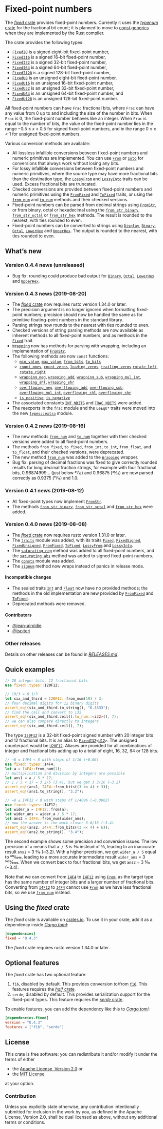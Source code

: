 <!-- Copyright © 2018–2019 Trevor Spiteri -->

<!-- Copying and distribution of this file, with or without
modification, are permitted in any medium without royalty provided the
copyright notice and this notice are preserved. This file is offered
as-is, without any warranty. -->

# Fixed-point numbers

The [*fixed* crate] provides fixed-point numbers. Currently it uses
the [*typenum* crate] for the fractional bit count; it is planned to
move to [const generics] when they are implemented by the Rust
compiler.

The crate provides the following types:

  * [`FixedI8`] is a signed eight-bit fixed-point number,
  * [`FixedI16`] is a signed 16-bit fixed-point number,
  * [`FixedI32`] is a signed 32-bit fixed-point number,
  * [`FixedI64`] is a signed 64-bit fixed-point number,
  * [`FixedI128`] is a signed 128-bit fixed-point number,
  * [`FixedU8`] is an unsigned eight-bit fixed-point number,
  * [`FixedU16`] is an unsigned 16-bit fixed-point number,
  * [`FixedU32`] is an unsigned 32-bit fixed-point number,
  * [`FixedU64`] is an unsigned 64-bit fixed-point number, and
  * [`FixedU128`] is an unsigned 128-bit fixed-point number.

All fixed-point numbers can have `Frac` fractional bits, where `Frac`
can have any value from 0 up to and including the size of the number
in bits. When `Frac` is 0, the fixed-point number behaves like an
integer. When `Frac` is equal to the number of bits, the value of the
fixed-point number lies in the range −0.5 ≤ *x* < 0.5 for signed
fixed-point numbers, and in the range 0 ≤ *x* < 1 for unsigned
fixed-point numbers.

Various conversion methods are available:

  * All lossless infallible conversions between fixed-point numbers
    and numeric primitives are implemented. You can use [`From`] or
    [`Into`] for conversions that always work without losing any bits.
  * For lossy infallible conversions between fixed-point numbers and
    numeric primitives, where the source type may have more fractional
    bits than the destination type, the [`LossyFrom`] and
    [`LossyInto`] traits can be used. Excess fractional bits are
    truncated.
  * Checked conversions are provided between fixed-point numbers and
    numeric primitives using the [`FromFixed`] and [`ToFixed`] traits,
    or using the [`from_num`] and [`to_num`] methods and their checked
    versions.
  * Fixed-point numbers can be parsed from decimal strings using
    [`FromStr`], or from binary, octal or hexadecimal using the
    [`from_str_binary`], [`from_str_octal`] or [`from_str_hex`]
    methods. The result is rounded to the nearest, with ties rounded
    to even.
  * Fixed-point numbers can be converted to strings using [`Display`],
    [`Binary`], [`Octal`], [`LowerHex`] and [`UpperHex`]. The output
    is rounded to the nearest, with ties rounded to even.

## What’s new

### Version 0.4.4 news (unreleased)

  * Bug fix: rounding could produce bad output for [`Binary`],
    [`Octal`], [`LowerHex`] and [`UpperHex`].

### Version 0.4.3 news (2019-08-20)

  * The [*fixed* crate] now requires rustc version 1.34.0 or later.
  * The precision argument is no longer ignored when formatting
    fixed-point numbers; precision should now be handled the same as
    for primitive floating-point numbers in the standard library.
  * Parsing strings now rounds to the nearest with ties rounded to
    even.
  * Checked versions of string parsing methods are now available as
    inherent methods to all fixed-point numbers, and as methods in the
    [`Fixed`] trait.
  * [`Wrapping`] now has methods for parsing with wrapping, including
    an implementation of [`FromStr`].
  * The following methods are now `const` functions:
      * [`min_value`], [`max_value`], [`from_bits`], [`to_bits`]
	  * [`count_ones`], [`count_zeros`], [`leading_zeros`],
        [`trailing_zeros`] [`rotate_left`], [`rotate_right`]
	  * [`wrapping_neg`], [`wrapping_add`], [`wrapping_sub`],
        [`wrapping_mul_int`], [`wrapping_shl`], [`wrapping_shr`]
	  * [`overflowing_neg`], [`overflowing_add`], [`overflowing_sub`],
        [`overflowing_mul_int`], [`overflowing_shl`],
        [`overflowing_shr`]
      * [`is_positive`], [`is_negative`]
  * The associated constants [`INT_NBITS`] and [`FRAC_NBITS`] were added.
  * The reexports in the `frac` module and the `LeEqU*` traits were
    moved into the new [`types::extra`] module.

[`FRAC_NBITS`]: https://docs.rs/fixed/0.4.3/fixed/struct.FixedI32.html#associatedconstant.FRAC_NBITS
[`Fixed`]: https://docs.rs/fixed/0.4.3/fixed/traits/trait.Fixed.html
[`INT_NBITS`]: https://docs.rs/fixed/0.4.3/fixed/struct.FixedI32.html#associatedconstant.INT_NBITS
[`Wrapping`]: https://docs.rs/fixed/0.4.3/fixed/struct.Wrapping.html
[`count_ones`]: https://docs.rs/fixed/0.4.3/fixed/struct.FixedI32.html#method.count_ones
[`count_zeros`]: https://docs.rs/fixed/0.4.3/fixed/struct.FixedI32.html#method.count_zeros
[`from_bits`]: https://docs.rs/fixed/0.4.3/fixed/struct.FixedI32.html#method.from_bits
[`is_negative`]: https://docs.rs/fixed/0.4.3/fixed/struct.FixedI32.html#method.is_negative
[`is_positive`]: https://docs.rs/fixed/0.4.3/fixed/struct.FixedI32.html#method.is_positive
[`leading_zeros`]: https://docs.rs/fixed/0.4.3/fixed/struct.FixedI32.html#method.leading_zeros
[`max_value`]: https://docs.rs/fixed/0.4.3/fixed/struct.FixedI32.html#method.max_value
[`min_value`]: https://docs.rs/fixed/0.4.3/fixed/struct.FixedI32.html#method.min_value
[`overflowing_add`]: https://docs.rs/fixed/0.4.3/fixed/struct.FixedI32.html#method.overflowing_add
[`overflowing_mul_int`]: https://docs.rs/fixed/0.4.3/fixed/struct.FixedI32.html#method.overflowing_mul_int
[`overflowing_neg`]: https://docs.rs/fixed/0.4.3/fixed/struct.FixedI32.html#method.overflowing_neg
[`overflowing_shl`]: https://docs.rs/fixed/0.4.3/fixed/struct.FixedI32.html#method.overflowing_shl
[`overflowing_shr`]: https://docs.rs/fixed/0.4.3/fixed/struct.FixedI32.html#method.overflowing_shr
[`overflowing_sub`]: https://docs.rs/fixed/0.4.3/fixed/struct.FixedI32.html#method.overflowing_sub
[`rotate_left`]: https://docs.rs/fixed/0.4.3/fixed/struct.FixedI32.html#method.rotate_left
[`rotate_right`]: https://docs.rs/fixed/0.4.3/fixed/struct.FixedI32.html#method.rotate_right
[`to_bits`]: https://docs.rs/fixed/0.4.3/fixed/struct.FixedI32.html#method.to_bits
[`trailing_zeros`]: https://docs.rs/fixed/0.4.3/fixed/struct.FixedI32.html#method.trailing_zeros
[`types::extra`]: https://docs.rs/fixed/0.4.3/fixed/types/extra/index.html
[`wrapping_add`]: https://docs.rs/fixed/0.4.3/fixed/struct.FixedI32.html#method.wrapping_add
[`wrapping_mul_int`]: https://docs.rs/fixed/0.4.3/fixed/struct.FixedI32.html#method.wrapping_mul_int
[`wrapping_neg`]: https://docs.rs/fixed/0.4.3/fixed/struct.FixedI32.html#method.wrapping_neg
[`wrapping_shl`]: https://docs.rs/fixed/0.4.3/fixed/struct.FixedI32.html#method.wrapping_shl
[`wrapping_shr`]: https://docs.rs/fixed/0.4.3/fixed/struct.FixedI32.html#method.wrapping_shr
[`wrapping_sub`]: https://docs.rs/fixed/0.4.3/fixed/struct.FixedI32.html#method.wrapping_sub

### Version 0.4.2 news (2019-08-16)

  * The new methods [`from_num`] and [`to_num`] together with their
    checked versions were added to all fixed-point numbers.
  * The methods `from_fixed`, `to_fixed`, `from_int`, `to_int`,
    `from_float`, and `to_float`, and their checked versions, were
    deprecated.
  * The new method [`from_num`][`Wrapping::from_num`] was added to the
    [`Wrapping`] wrapper.
  * Bug fix: parsing of decimal fractions was fixed to give correctly
    rounded results for long decimal fraction strings, for example
    with four fractional bits, 0.96874999… (just below 31⁄32) and
    0.96875 (31⁄32) are now parsed correctly as 0.9375 (15⁄16) and 1.0.

[`Wrapping::from_num`]: https://docs.rs/fixed/0.4.3/fixed/struct.Wrapping.html#method.from_num
[`Wrapping`]: https://docs.rs/fixed/0.4.3/fixed/struct.Wrapping.html

### Version 0.4.1 news (2019-08-12)

  * All fixed-point types now implement [`FromStr`].
  * The methods [`from_str_binary`], [`from_str_octal`] and
    [`from_str_hex`] were added.

### Version 0.4.0 news (2019-08-08)

  * The [*fixed* crate] now requires rustc version 1.31.0 or later.
  * The [`traits`] module was added, with its traits [`Fixed`],
    [`FixedSigned`], [`FixedUnsigned`], [`FromFixed`], [`ToFixed`],
    [`LossyFrom`] and [`LossyInto`].
  * The [`saturating_neg`] method was added to all fixed-point
    numbers, and the [`saturating_abs`] method was added to signed
    fixed-point numbers.
  * The [`consts`] module was added.
  * The [`signum`] method now wraps instead of panics in release mode.

#### Incompatible changes

  * The sealed traits [`Int`] and [`Float`] now have no provided
    methods; the methods in the old implementation are new provided by
    [`FromFixed`] and [`ToFixed`].
  * Deprecated methods were removed.

#### Contributors

  * [@jean-airoldie](https://gitlab.com/jean-airoldie)
  * [@tspiteri](https://gitlab.com/tspiteri)

[`FixedSigned`]: https://docs.rs/fixed/0.4.3/fixed/traits/trait.FixedSigned.html
[`FixedUnsigned`]: https://docs.rs/fixed/0.4.3/fixed/traits/trait.FixedUnsigned.html
[`Fixed`]: https://docs.rs/fixed/0.4.3/fixed/traits/trait.Fixed.html
[`Float`]: https://docs.rs/fixed/0.4.3/fixed/sealed/trait.Float.html
[`Int`]: https://docs.rs/fixed/0.4.3/fixed/sealed/trait.Int.html
[`consts`]: https://docs.rs/fixed/0.4.3/fixed/consts/index.html
[`saturating_abs`]: https://docs.rs/fixed/0.4.3/fixed/struct.FixedI32.html#method.saturating_abs
[`saturating_neg`]: https://docs.rs/fixed/0.4.3/fixed/struct.FixedI32.html#method.saturating_neg
[`signum`]: https://docs.rs/fixed/0.4.3/fixed/struct.FixedI32.html#method.signum
[`traits`]: https://docs.rs/fixed/0.4.3/fixed/traits/index.html

### Other releases

Details on other releases can be found in [*RELEASES.md*].

[*RELEASES.md*]: https://gitlab.com/tspiteri/fixed/blob/master/RELEASES.md

## Quick examples

```rust
// 20 integer bits, 12 fractional bits
use fixed::types::I20F12;

// 19/3 = 6 1/3
let six_and_third = I20F12::from_num(19) / 3;
// four decimal digits for 12 binary digits
assert_eq!(six_and_third.to_string(), "6.3333");
// find the ceil and convert to i32
assert_eq!(six_and_third.ceil().to_num::<i32>(), 7);
// we can also compare directly to integers
assert_eq!(six_and_third.ceil(), 7);
```

The type [`I20F12`] is a 32-bit fixed-point signed number with 20
integer bits and 12 fractional bits. It is an alias to
<code>[FixedI32][`FixedI32`]&lt;[U12][`U12`]&gt;</code>.
The unsigned counterpart would be [`U20F12`]. Aliases are provided for
all combinations of integer and fractional bits adding up to a total
of eight, 16, 32, 64 or 128 bits.

```rust
// −8 ≤ I4F4 < 8 with steps of 1/16 (~0.06)
use fixed::types::I4F4;
let a = I4F4::from_num(1);
// multiplication and division by integers are possible
let ans1 = a / 5 * 17;
// 1 / 5 × 17 = 3 2/5 (3.4), but we get 3 3/16 (~3.2)
assert_eq!(ans1, I4F4::from_bits((3 << 4) + 3));
assert_eq!(ans1.to_string(), "3.2");

// −8 ≤ I4F12 < 8 with steps of 1/4096 (~0.0002)
use fixed::types::I4F12;
let wider_a = I4F12::from(a);
let wider_ans = wider_a / 5 * 17;
let ans2 = I4F4::from_num(wider_ans);
// now the answer is the much closer 3 6/16 (~3.4)
assert_eq!(ans2, I4F4::from_bits((3 << 4) + 6));
assert_eq!(ans2.to_string(), "3.4");
```

The second example shows some precision and conversion issues. The low
precision of `a` means that `a / 5` is 3⁄16 instead of 1⁄5, leading to
an inaccurate result `ans1` = 3 3⁄16 (~3.2). With a higher precision,
we get `wider_a / 5` equal to 819⁄4096, leading to a more accurate
intermediate result `wider_ans` = 3 1635⁄4096. When we convert back to
four fractional bits, we get `ans2` = 3 6⁄16 (~3.4).

Note that we can convert from [`I4F4`] to [`I4F12`] using [`From`], as
the target type has the same number of integer bits and a larger
number of fractional bits. Converting from [`I4F12`] to [`I4F4`]
cannot use [`From`] as we have less fractional bits, so we use
[`from_num`] instead.

## Using the *fixed* crate

The *fixed* crate is available on [crates.io][*fixed* crate]. To use
it in your crate, add it as a dependency inside [*Cargo.toml*]:

```toml
[dependencies]
fixed = "0.4.3"
```

The *fixed* crate requires rustc version 1.34.0 or later.

## Optional features

The *fixed* crate has two optional feature:

 1. `f16`, disabled by default. This provides conversion to/from
    [`f16`]. This features requires the [*half* crate].
 2. `serde`, disabled by default. This provides serialization support
    for the fixed-point types. This feature requires the
    [*serde* crate].

To enable features, you can add the dependency like this to
[*Cargo.toml*]:

```toml
[dependencies.fixed]
version = "0.4.3"
features = ["f16", "serde"]
```

## License

This crate is free software: you can redistribute it and/or modify it
under the terms of either

  * the [Apache License, Version 2.0][LICENSE-APACHE] or
  * the [MIT License][LICENSE-MIT]

at your option.

### Contribution

Unless you explicitly state otherwise, any contribution intentionally
submitted for inclusion in the work by you, as defined in the Apache
License, Version 2.0, shall be dual licensed as above, without any
additional terms or conditions.

[*Cargo.toml*]: https://doc.rust-lang.org/cargo/guide/dependencies.html
[*fixed* crate]: https://crates.io/crates/fixed
[*half* crate]: https://crates.io/crates/half
[*serde* crate]: https://crates.io/crates/serde
[*typenum* crate]: https://crates.io/crates/typenum
[LICENSE-APACHE]: https://www.apache.org/licenses/LICENSE-2.0
[LICENSE-MIT]: https://opensource.org/licenses/MIT
[`Binary`]: https://doc.rust-lang.org/nightly/std/fmt/trait.Binary.html
[`Display`]: https://doc.rust-lang.org/nightly/std/fmt/trait.Display.html
[`FixedI128`]: https://docs.rs/fixed/0.4.3/fixed/struct.FixedI128.html
[`FixedI16`]: https://docs.rs/fixed/0.4.3/fixed/struct.FixedI16.html
[`FixedI32`]: https://docs.rs/fixed/0.4.3/fixed/struct.FixedI32.html
[`FixedI64`]: https://docs.rs/fixed/0.4.3/fixed/struct.FixedI64.html
[`FixedI8`]: https://docs.rs/fixed/0.4.3/fixed/struct.FixedI8.html
[`FixedU128`]: https://docs.rs/fixed/0.4.3/fixed/struct.FixedU128.html
[`FixedU16`]: https://docs.rs/fixed/0.4.3/fixed/struct.FixedU16.html
[`FixedU32`]: https://docs.rs/fixed/0.4.3/fixed/struct.FixedU32.html
[`FixedU64`]: https://docs.rs/fixed/0.4.3/fixed/struct.FixedU64.html
[`FixedU8`]: https://docs.rs/fixed/0.4.3/fixed/struct.FixedU8.html
[`FromFixed`]: https://docs.rs/fixed/0.4.3/fixed/traits/trait.FromFixed.html
[`FromStr`]: https://doc.rust-lang.org/nightly/std/str/trait.FromStr.html
[`From`]: https://doc.rust-lang.org/nightly/std/convert/trait.From.html
[`I20F12`]: https://docs.rs/fixed/0.4.3/fixed/types/type.I20F12.html
[`I4F12`]: https://docs.rs/fixed/0.4.3/fixed/types/type.I4F12.html
[`I4F4`]: https://docs.rs/fixed/0.4.3/fixed/types/type.I4F4.html
[`Into`]: https://doc.rust-lang.org/nightly/std/convert/trait.Into.html
[`LossyFrom`]: https://docs.rs/fixed/0.4.3/fixed/traits/trait.LossyFrom.html
[`LossyInto`]: https://docs.rs/fixed/0.4.3/fixed/traits/trait.LossyInto.html
[`LowerHex`]: https://doc.rust-lang.org/nightly/std/fmt/trait.LowerHex.html
[`Octal`]: https://doc.rust-lang.org/nightly/std/fmt/trait.Octal.html
[`ToFixed`]: https://docs.rs/fixed/0.4.3/fixed/traits/trait.ToFixed.html
[`U12`]: https://docs.rs/fixed/0.4.3/fixed/types/extra/type.U12.html
[`U20F12`]: https://docs.rs/fixed/0.4.3/fixed/types/type.U20F12.html
[`UpperHex`]: https://doc.rust-lang.org/nightly/std/fmt/trait.UpperHex.html
[`f16`]: https://docs.rs/half/^1/half/struct.f16.html
[`from_num`]: https://docs.rs/fixed/0.4.3/fixed/struct.FixedI32.html#method.from_num
[`from_str_binary`]: https://docs.rs/fixed/0.4.3/fixed/struct.FixedI32.html#method.from_str_binary
[`from_str_hex`]: https://docs.rs/fixed/0.4.3/fixed/struct.FixedI32.html#method.from_str_hex
[`from_str_octal`]: https://docs.rs/fixed/0.4.3/fixed/struct.FixedI32.html#method.from_str_octal
[`to_num`]: https://docs.rs/fixed/0.4.3/fixed/struct.FixedI32.html#method.to_num
[const generics]: https://github.com/rust-lang/rust/issues/44580
